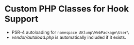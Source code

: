# Custom PHP Classes for Hook Support

* PSR-4 autoloading for `namespace AKlump\WebPackage\User\`
* _vendor/autoload.php_ is automatically included if it exists.

